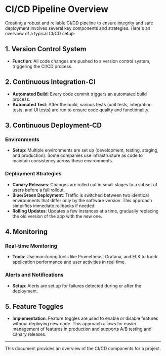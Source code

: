 # CI/CD Pipeline Overview

Creating a robust and reliable CI/CD pipeline to ensure integrity and safe deployment involves several key components and strategies. Here's an overview of a typical CI/CD setup:

## 1. Version Control System
- **Function**: All code changes are pushed to a version control system, triggering the CI/CD process.

## 2. Continuous Integration-CI
- **Automated Build**: Every code commit triggers an automated build process.
- **Automated Test**: After the build, various tests (unit tests, integration tests, and UI tests) are run to ensure code quality and functionality.

## 3. Continuous Deployment-CD
### Environments
- **Setup**: Multiple environments are set up (development, testing, staging, and production). Some companies use infrastructure as code to maintain consistency across these environments.

### Deployment Strategies
- **Canary Releases**: Changes are rolled out in small stages to a subset of users before a full rollout.
- **Blue/Green Deployment**: Traffic is switched between two identical environments that differ only by the software version. This approach simplifies immediate rollbacks if needed.
- **Rolling Updates**: Updates a few instances at a time, gradually replacing the old version of the app with the new one.

## 4. Monitoring
### Real-time Monitoring
- **Tools**: Use monitoring tools like Prometheus, Grafana, and ELK to track application performance and user activities in real time.

### Alerts and Notifications
- **Setup**: Alerts are set up for failures detected during or after the deployment.

## 5. Feature Toggles
- **Implementation**: Feature toggles are used to enable or disable features without deploying new code. This approach allows for easier management of features in production and supports A/B testing and canary releases.

---

This document provides an overview of the CI/CD components for a project.
